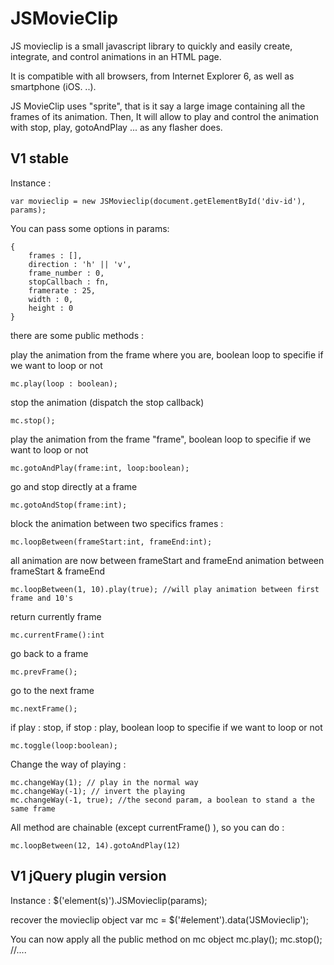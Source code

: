 JSMovieClip
=========

JS movieclip is a small javascript library to quickly and easily create, integrate, and control animations in an HTML page.

It is compatible with all browsers, from Internet Explorer 6, as well as smartphone (iOS. ..). 

JS MovieClip uses "sprite", that is it say a large image containing all the frames of its animation. Then, It will allow to play and control the animation with stop, play, gotoAndPlay ... as any flasher does.

V1 stable
----------

Instance : 

    var movieclip = new JSMovieclip(document.getElementById('div-id'), params);

You can pass some options in params: 

    {
        frames : [],
        direction : 'h' || 'v',
        frame_number : 0,
        stopCallbach : fn,
        framerate : 25,
        width : 0,
        height : 0
    }



there are some public methods :

play the animation from the frame where you are, boolean loop to specifie if we want to loop or not

    mc.play(loop : boolean); 


stop the animation (dispatch the stop callback)

    mc.stop();


play the animation from the frame "frame", boolean loop to specifie if we want to loop or not

    mc.gotoAndPlay(frame:int, loop:boolean); 


go and stop directly at a frame

    mc.gotoAndStop(frame:int);


block the animation between two specifics frames :     

    mc.loopBetween(frameStart:int, frameEnd:int);

all animation are now between frameStart and frameEnd animation between frameStart & frameEnd

    mc.loopBetween(1, 10).play(true); //will play animation between first frame and 10's


return currently frame

    mc.currentFrame():int


go back to a frame

    mc.prevFrame();


go to the next frame

    mc.nextFrame();


if play : stop, if stop : play, boolean loop to specifie if we want to loop or not

    mc.toggle(loop:boolean);

Change the way of playing : 

    mc.changeWay(1); // play in the normal way
    mc.changeWay(-1); // invert the playing
    mc.changeWay(-1, true); //the second param, a boolean to stand a the same frame


All method are chainable (except currentFrame() ), so you can do :

    mc.loopBetween(12, 14).gotoAndPlay(12)

V1 jQuery plugin version
----------
Instance :
    $('element(s)').JSMovieclip(params);

recover the movieclip object
    var mc = $('#element').data('JSMovieclip'); 

You can now apply all the public method on mc object
    mc.play();
    mc.stop();
    //....
    


